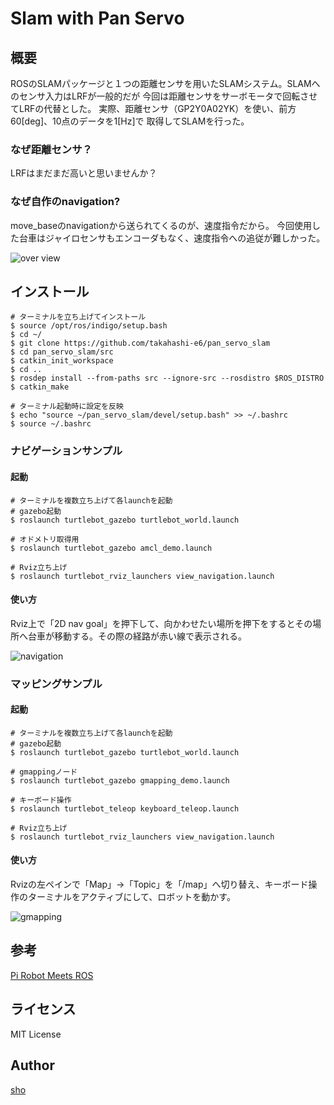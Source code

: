 Slam with Pan Servo
====

## 概要
ROSのSLAMパッケージと１つの距離センサを用いたSLAMシステム。SLAMへのセンサ入力はLRFが一般的だが
今回は距離センサをサーボモータで回転させてLRFの代替とした。
実際、距離センサ（GP2Y0A02YK）を使い、前方60[deg]、10点のデータを1[Hz]で
取得してSLAMを行った。

### なぜ距離センサ？
LRFはまだまだ高いと思いませんか？

### なぜ自作のnavigation?
move_baseのnavigationから送られてくるのが、速度指令だから。
今回使用した台車はジャイロセンサもエンコーダもなく、速度指令への追従が難しかった。

![over view](https://github.com/takahashi-e6/pan_servo_slam/blob/master/pict/overview.png "image")

## インストール

`# ターミナルを立ち上げてインストール`  
`$ source /opt/ros/indigo/setup.bash`  
`$ cd ~/`   
`$ git clone https://github.com/takahashi-e6/pan_servo_slam`  
`$ cd pan_servo_slam/src`  
`$ catkin_init_workspace`  
`$ cd ..`  
`$ rosdep install --from-paths src --ignore-src --rosdistro $ROS_DISTRO`  
`$ catkin_make`  

`# ターミナル起動時に設定を反映`  
`$ echo "source ~/pan_servo_slam/devel/setup.bash" >> ~/.bashrc`  
`$ source ~/.bashrc`  

### ナビゲーションサンプル

#### 起動

`# ターミナルを複数立ち上げて各launchを起動`  
`# gazebo起動`  
`$ roslaunch turtlebot_gazebo turtlebot_world.launch`

`# オドメトリ取得用`  
`$ roslaunch turtlebot_gazebo amcl_demo.launch`

`# Rviz立ち上げ`  
`$ roslaunch turtlebot_rviz_launchers view_navigation.launch`

#### 使い方
Rviz上で「2D nav goal」を押下して、向かわせたい場所を押下をするとその場所へ台車が移動する。その際の経路が赤い線で表示される。

![navigation](https://github.com/takahashi-e6/pan_servo_slam/blob/master/pict/navigation.jpg "navigation")

### マッピングサンプル

#### 起動

`# ターミナルを複数立ち上げて各launchを起動`  
`# gazebo起動`  
`$ roslaunch turtlebot_gazebo turtlebot_world.launch`  

`# gmappingノード`  
`$ roslaunch turtlebot_gazebo gmapping_demo.launch`  

`# キーボード操作`  
`$ roslaunch turtlebot_teleop keyboard_teleop.launch`  

`# Rviz立ち上げ`  
`$ roslaunch turtlebot_rviz_launchers view_navigation.launch`  

#### 使い方
Rvizの左ペインで「Map」→「Topic」を「/map」へ切り替え、キーボード操作のターミナルをアクティブにして、ロボットを動かす。

![gmapping](https://github.com/takahashi-e6/pan_servo_slam/blob/master/pict/gmapping.gif "gmapping")

## 参考

[Pi Robot Meets ROS](http://www.pirobot.org/blog/0014/)

## ライセンス

MIT License

## Author

[sho](https://github.com/takahashi-e6)
